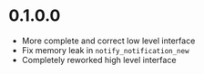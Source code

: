 0.1.0.0
=======

  * More complete and correct low level interface
  * Fix memory leak in `notify_notification_new`
  * Completely reworked high level interface
